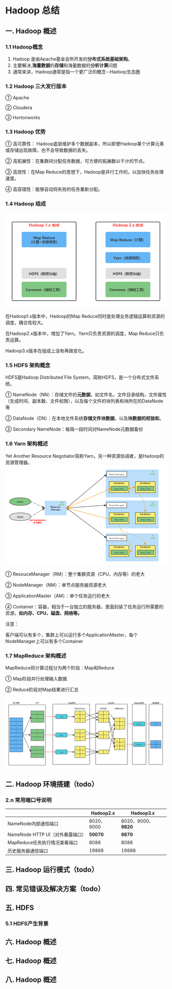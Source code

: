 # Hadoop 总结

## 一.  Hadoop 概述
### 1.1  Hadoop概念
1. Hadoop 是由Apache基金会所开发的**分布式系统基础架构**。
2. 主要解决,**海量数据**的**存储**和海量数据的**分析计算**问题
3. 通常来讲，Hadoop通常是指一个更广泛的概念--Hadoop生态圈

### 1.2  Hadoop 三大发行版本

① Apache

② Cloudera

③ Hortonworks

### 1.3  Hadoop 优势

① 高可靠性： Hadoop底层维护多个数据副本，所以即使Hadoop某个计算元素或存储出现故障，也不会导致数据的丢失。

② 高拓展性：在集群间分配任务数据，可方便的拓展数以千计的节点。

③ 高效性：在Map Reduce的思想下，Hadoop是并行工作的，以加快任务处理速度。

④ 高容错性：能够自动将失败的任务重新分配。

### 1.4  Hadoop 组成

![Hadoop版本](../Hadoop/img/Hadoop版本区别.png)

在Hadoop1.x版本中，Hadoop的Map Reduce同时是处理业务逻辑运算和资源的调度，耦合性较大。

在Hadoop2.x版本中，增加了Yarn。Yarn只负责资源的调度，Map Reduce只负责运算。

Hadoop3.x版本在组成上没有再做变化。

### 1.5  HDFS 架构概念

HDFS是Hadoop Distributed File System，简称HDFS，是一个分布式文件系统。

① NameNode（NN）：存储文件的**元数据**，如文件名，文件目录结构，文件属性（生成时间、副本数、文件权限），以及每个文件的块列表和块所在的DataNode等

② DataNode（DN）：在本地文件系统**存储文件块数据**，以及**块数据的校验和**。

③ Secondary NameNode：每隔一段时间对NameNode元数据备份

### 1.6  Yarn 架构概述

Yet Another Resource Negotiator简称Yarn，另一种资源协调者，是Hadoop的资源管理器。
![yarn](../Hadoop/img/Yarn.png)

① ResouceManager（RM）：整个集群资源（CPU、内存等）的老大

② NodeManager（NM）：单节点服务器资源老大

③ ApplicationMaster（AM）：单个任务运行的老大

④ Container：容器，相当于一台独立的服务器，里面封装了任务运行所需要的资源，**如内存、CPU、磁盘、网络等。**

注意：

客户端可以有多个，集群上可以运行多个ApplicationMaster，每个NodeManager上可以有多个Container

### 1.7  MapReduce 架构概述

MapReduce将计算过程分为两个阶段：Map和Reduce

① Map阶段并行处理输入数据

② Reduce阶段对Map结果进行汇总

![mapreduce](../Hadoop/img/MapReduce.png)

## 二.  Hadoop 环境搭建（todo）

### 2.n  常用端口号说明

|                                  | Hadoop2.x  | Hadoop3.x            |
| -------------------------------- | ---------- | -------------------- |
| NameNode内部通信端口             | 8020、9000 | 8020、9000、**9820** |
| NameNode HTTP UI（对外暴露端口） | **50070**  | **9870**             |
| MapReduce任务执行情况查看端口    | 8088       | 8088                 |
| 历史服务器通信端口               | 19888      | 19888                |


## 三.  Hadoop 运行模式（todo）

## 四.  常见错误及解决方案（todo）

## 五.  HDFS

### 5.1  HDFS产生背景


## 六.  Hadoop 概述



## 七.  Hadoop 概述



## 八.  Hadoop 概述